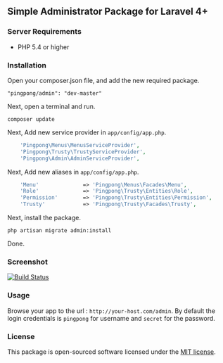 ## Simple Administrator Package for Laravel 4+

### Server Requirements

- PHP 5.4 or higher

### Installation

Open your composer.json file, and add the new required package.
```
"pingpong/admin": "dev-master" 
```
Next, open a terminal and run.
```
composer update 
```

Next, Add new service provider in `app/config/app.php`.

```php
    'Pingpong\Menus\MenusServiceProvider',
    'Pingpong\Trusty\TrustyServiceProvider',
    'Pingpong\Admin\AdminServiceProvider',
```

Next, Add new aliases in `app/config/app.php`.

```php
    'Menu'				=> 'Pingpong\Menus\Facades\Menu',
    'Role'			    => 'Pingpong\Trusty\Entities\Role',
    'Permission'	    => 'Pingpong\Trusty\Entities\Permission',
    'Trusty'	    	=> 'Pingpong\Trusty\Facades\Trusty',
```

Next, install the package.
```
php artisan migrate admin:install
```

Done.

### Screenshot

[![Build Status](https://photos-5.dropbox.com/t/0/AAByRnUhhKoHkXeQsRIWK7WuAWSoU9tzrL8exiddZFSOVA/12/194732116/png/1024x768/3/1404982800/0/2/pingpong-admin-shot.png/T2KXwZrUInP7puy0oZloUE-x0OW45psQ_NETUcxy5x0)](https://www.dropbox.com/s/p5eaocivrb3t77h/pingpong-admin-shot.png)

### Usage

Browse your app to the url : `http://your-host.com/admin`. By default the login credentials is `pingpong` for username and `secret` for the password.

### License

This package is open-sourced software licensed under the [MIT license](http://opensource.org/licenses/MIT).
